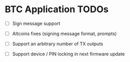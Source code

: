 # BTC Application TODOs 

  - [ ] Sign message support 
  - [ ] Altcoins fixes (signing message format, prompts)  
  - [ ] Support an arbitrary number of TX outputs   
  - [ ] Support device / PIN locking in next firmware update    


